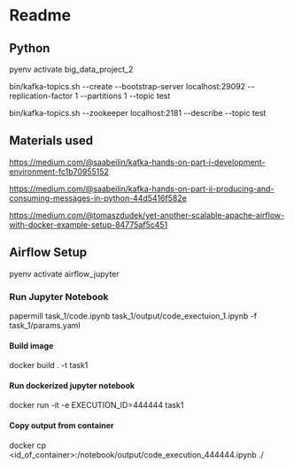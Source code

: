 # Readme

## Python 

pyenv activate big_data_project_2

bin/kafka-topics.sh --create --bootstrap-server localhost:29092 --replication-factor 1 --partitions 1 --topic test

bin/kafka-topics.sh --zookeeper localhost:2181 --describe --topic test

## Materials used

https://medium.com/@saabeilin/kafka-hands-on-part-i-development-environment-fc1b70955152

https://medium.com/@saabeilin/kafka-hands-on-part-ii-producing-and-consuming-messages-in-python-44d5416f582e

https://medium.com/@tomaszdudek/yet-another-scalable-apache-airflow-with-docker-example-setup-84775af5c451

## Airflow Setup

pyenv activate airflow_jupyter

### Run Jupyter Notebook

papermill task_1/code.ipynb task_1/output/code_exectuion_1.ipynb -f task_1/params.yaml

#### Build image

docker build . -t task1

#### Run dockerized jupyter notebook

docker run -it -e EXECUTION_ID=444444 task1

#### Copy output from container

docker cp <id_of_container>:/notebook/output/code_execution_444444.ipynb ./



















